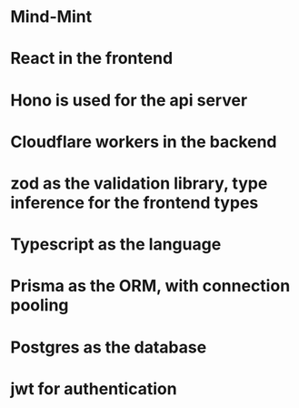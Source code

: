 # Mind-Mint

# React in the frontend
# Hono is used for the api server
# Cloudflare workers in the backend
# zod as the validation library, type inference for the frontend types
# Typescript as the language
# Prisma as the ORM, with connection pooling
# Postgres as the database
# jwt for authentication

